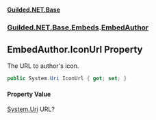 
#### [Guilded.NET.Base](index 'index')
### [Guilded.NET.Base.Embeds](index#Guilded_NET_Base_Embeds 'Guilded.NET.Base.Embeds').[EmbedAuthor](EmbedAuthor 'Guilded.NET.Base.Embeds.EmbedAuthor')
## EmbedAuthor.IconUrl Property
The URL to author's icon.  
```csharp
public System.Uri IconUrl { get; set; }
```

#### Property Value
[System.Uri](https://docs.microsoft.com/en-us/dotnet/api/System.Uri 'System.Uri')
URL?
